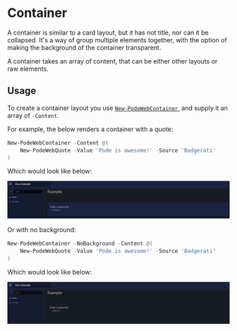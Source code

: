 # Container

A container is similar to a card layout, but it has not title, nor can it be collapsed. It's a way of group multiple elements together, with the option of making the background of the container transparent.

A container takes an array of content, that can be either other layouts or raw elements.

## Usage

To create a container layout you use [`New-PodeWebContainer`](../../../Functions/Layouts/New-PodeWebContainer), and supply it an array of `-Content`.

For example, the below renders a container with a quote:

```powershell
New-PodeWebContainer -Content @(
    New-PodeWebQuote -Value 'Pode is awesome!' -Source 'Badgerati'
)
```

Which would look like below:

![container_back](../../../images/container_back.png)

Or with no background:

```powershell
New-PodeWebContainer -NoBackground -Content @(
    New-PodeWebQuote -Value 'Pode is awesome!' -Source 'Badgerati'
)
```

Which would look like below:

![container_no_back](../../../images/container_no_back.png)

